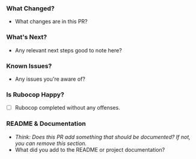 ### What Changed?
- What changes are in this PR?

### What's Next?
- Any relevant next steps good to note here?

### Known Issues?
- Any issues you're aware of?

### Is Rubocop Happy?
- [ ] Rubocop completed without any offenses.

### README & Documentation
- _Think: Does this PR add something that should be documented? If not, you can remove this section._
- What did you add to the README or project documentation?
